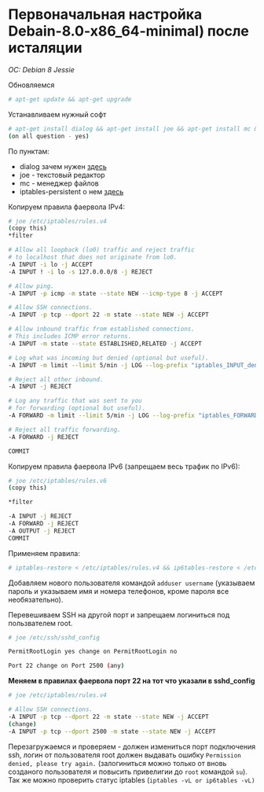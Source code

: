 # Первоначальная настройка Debain-8.0-x86_64-minimal) после исталяции
*OC: Debian 8 Jessie*

Обновляемся
```bash
# apt-get update && apt-get upgrade
```

Устанавливаем нужный софт
```bash
# apt-get install dialog && apt-get install joe && apt-get install mc && apt-get install iptables-persistent
(on all question - yes)
```

По пунктам: 
* dialog зачем нужен [здесь](https://linux.nesterof.com/error_dailog.html) 
* joe - текстовый редактор
* mc - менеджер файлов
* iptables-persistent о нем [здесь](https://linux.nesterof.com/setting-iptables-after-install.html)

Копируем правила фаервола IPv4:
```bash
# joe /etc/iptables/rules.v4
(copy this)
*filter

# Allow all loopback (lo0) traffic and reject traffic
# to localhost that does not originate from lo0.
-A INPUT -i lo -j ACCEPT
-A INPUT ! -i lo -s 127.0.0.0/8 -j REJECT

# Allow ping.
-A INPUT -p icmp -m state --state NEW --icmp-type 8 -j ACCEPT

# Allow SSH connections.
-A INPUT -p tcp --dport 22 -m state --state NEW -j ACCEPT

# Allow inbound traffic from established connections.
# This includes ICMP error returns.
-A INPUT -m state --state ESTABLISHED,RELATED -j ACCEPT

# Log what was incoming but denied (optional but useful).
-A INPUT -m limit --limit 5/min -j LOG --log-prefix "iptables_INPUT_denied: " --log-level 7

# Reject all other inbound.
-A INPUT -j REJECT

# Log any traffic that was sent to you
# for forwarding (optional but useful).
-A FORWARD -m limit --limit 5/min -j LOG --log-prefix "iptables_FORWARD_denied: " --log-level 7

# Reject all traffic forwarding.
-A FORWARD -j REJECT

COMMIT
```

Копируем правила фаервола IPv6 (запрещаем весь трафик по IPv6):
```bash
# joe /etc/iptables/rules.v6
(copy this)

*filter

-A INPUT -j REJECT
-A FORWARD -j REJECT
-A OUTPUT -j REJECT
COMMIT
```

Применяем правила:
```bash
# iptables-restore < /etc/iptables/rules.v4 && ip6tables-restore < /etc/iptables/rules.v6
```

Добавляем нового пользователя командой `adduser username` (указываем пароль и указываем имя и номера телефонов, кроме пароля все необязательно).

Перевешиваем SSH на другой порт и запрещаем логиниться под пользвателем root.
```bash
# joe /etc/ssh/sshd_config

PermitRootLogin yes change on PermitRootLogin no

Port 22 change on Port 2500 (any)
```

**Меняем в правилах фаервола порт 22 на тот что указали в sshd_config**
```bash
# joe /etc/iptables/rules.v4

# Allow SSH connections.
-A INPUT -p tcp --dport 22 -m state --state NEW -j ACCEPT
(change)
-A INPUT -p tcp --dport 2500 -m state --state NEW -j ACCEPT
```

Перезагружаемся и проверяем - должен измениться порт подключения ssh, логин от пользователя root должен выдавать ошибку `Permission denied, please try again.` (залогиниться можно только от вновь созданого пользователя и повысить привелигии до `root` командой `su`). Так же можно проверить статус iptables (`iptables -vL or ip6tables -vL)`




